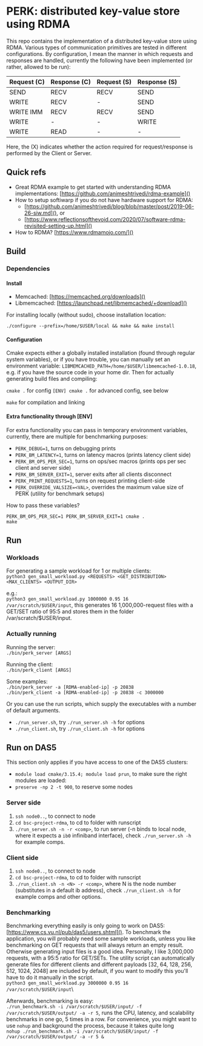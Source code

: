 # PERK: distributed key-value store using RDMA
This repo contains the implementation of a distributed key-value store using RDMA.
Various types of communication primitives are tested in different configurations. 
By configuration, I mean the manner in which requests and responses are handled, currently the following have been implemented (or rather, allowed to be run):

| Request \(C\) | Response \(C\) | Request \(S\) | Response \(S\) |
|-------------|------------|--------------|--------------|
| SEND      | RECV | RECV    | SEND  |
| WRITE     | RECV | -    | SEND  |
| WRITE IMM | RECV | RECV | SEND  |
| WRITE     | -    | -    | WRITE |
| WRITE     | READ | -    | -  |

Here, the \(X\) indicates whether the action required for request/response is performed by the Client or Server.

## Quick refs
- Great RDMA example to get started with understanding RDMA implementations: [https://github.com/animeshtrivedi/rdma-example]()
- How to setup softiwarp if you do not have hardware support for RDMA:
	- [https://github.com/animeshtrivedi/blog/blob/master/post/2019-06-26-siw.md](), or
	- [https://www.reflectionsofthevoid.com/2020/07/software-rdma-revisited-setting-up.html]()
- How to RDMA? [https://www.rdmamojo.com/]()


## Build
### Dependencies
#### Install
- Memcached: [https://memcached.org/downloads]()
- Libmemcached: [https://launchpad.net/libmemcached/+download]()

For installing locally (without sudo), choose installation location:

`./configure --prefix=/home/$USER/local && make && make install`

#### Configuration
Cmake expects either a globally installed installation (found through regular system variables), or if you have trouble, you can manually set an environment variable: `LIBMEMCACHED_PATH=/home/$USER/libmemcached-1.0.18`, e.g. if you have the source code in your home dir. 
Then for actually generating build files and compiling:

`cmake .` for config
`[ENV] cmake .` for advanced config, see below

`make` for compilation and linking

#### Extra functionality through [ENV]
For extra functionality you can pass in temporary environment variables, currently, there are multiple for benchmarking purposes:
- `PERK_DEBUG=1`, turns on debugging prints
- `PERK_BM_LATENCY=1`, turns on latency macros (prints latency client side)
- `PERK_BM_OPS_PER_SEC=1`, turns on ops/sec macros (prints ops per sec client and server side)
- `PERK_BM_SERVER_EXIT=1`, server exits after all clients disconnect
- `PERK_PRINT_REQUESTS=1`, turns on request printing client-side
- `PERK_OVERRIDE_VALSIZE=<VAL>`, overrides the maximum value size of PERK (utility for benchmark setups)

How to pass these variables?

`PERK_BM_OPS_PER_SEC=1 PERK_BM_SERVER_EXIT=1 cmake .`\
`make`


## Run
### Workloads
For generating a sample workload for 1 or multiple clients:\
`python3 gen_small_workload.py <REQUESTS> <GET_DISTRIBUTION> <MAX_CLIENTS> <OUTPUT_DIR>`

e.g.:\
`python3 gen_small_workload.py 1000000 0.95 16 /var/scratch/$USER/input`, this generates 16 1,000,000-request files with a GET/SET ratio of 95:5 and stores them in the folder /var/scratch/$USER/input.

### Actually running
Running the server:\
`./bin/perk_server [ARGS]`

Running the client:\
`./bin/perk_client [ARGS]`

Some examples:\
`./bin/perk_server -a [RDMA-enabled-ip] -p 20838`\
`./bin/perk_client -a [RDMA-enabled-ip] -p 20838 -c 3000000`

Or you can use the run scripts, which supply the executables with a number of default arguments.
- `./run_server.sh`, try `./run_server.sh -h` for options
- `./run_client.sh`, try `./run_client.sh -h` for options

## Run on DAS5
This section only applies if you have access to one of the DAS5 clusters:
- `module load cmake/3.15.4; module load prun`, to make sure the right modules are loaded:
- `preserve -np 2 -t 900`, to reserve some nodes

### Server side
1. `ssh node0..`, to connect to node
2. `cd bsc-project-rdma`, to cd to folder with runscript
3. `./run_server.sh -n -r <comp>`, to run server (-n binds to local node, where it expects a `ib0` infiniband interface), check `./run_server.sh -h` for example comps.

### Client side
1. `ssh node0..`, to connect to node
2. `cd bsc-project-rdma`, to cd to folder with runscript
3. `./run_client.sh -n <N> -r <comp>`, where N is the node number (substitutes in a default ib address), check `./run_client.sh -h` for example comps and other options.

### Benchmarking
Benchmarking everything easily is only going to work on DAS5: [https://www.cs.vu.nl/pub/das5/users.shtml]().
To benchmark the application, you will probably need some sample workloads, unless you like benchmarking on GET requests that will always return an empty result. Otherwise generating input files is a good idea. Personally, I like 3,000,000 requests, with a 95:5 ratio for GET/SETs. The utility script can automatically generate files for different clients and different payloads [32, 64, 128, 256, 512, 1024, 2048] are included by default, if you want to modify this you'll have to do it manually in the script.\
`python3 gen_small_workload.py 3000000 0.95 16 /var/scratch/$USER/input`\

Afterwards, benchmarking is easy:\
`./run_benchmark.sh -i /var/scratch/$USER/input/ -f /var/scratch/$USER/output/ -a -r 5`, runs the CPU, latency, and scalability benchmarks in one go, 5 times in a row. For convenience, you might want to use `nohup` and background the process, because it takes quite long\
`nohup ./run_benchmark.sh -i /var/scratch/$USER/input/ -f /var/scratch/$USER/output/ -a -r 5 &`
